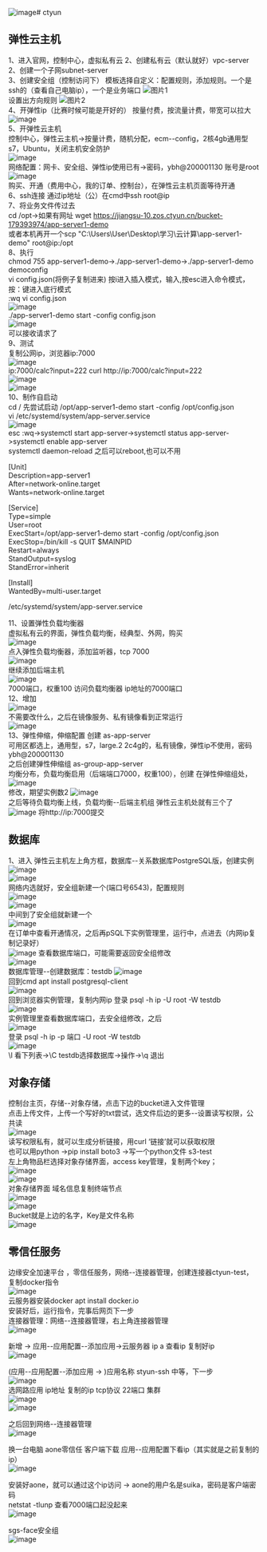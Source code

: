 ![image](https://github.com/user-attachments/assets/9739148e-2fd9-4e97-94a6-8329ac006652)# ctyun  
## 弹性云主机
1、进入官网，控制中心，虚拟私有云
2、创建私有云（默认就好）vpc-server   2、创建一个子网subnet-server  
3、创建安全组（控制访问下） 
模板选择自定义：配置规则，添加规则。一个是ssh的（查看自己电脑ip），一个是业务端口
![图片1](https://github.com/user-attachments/assets/13a002c9-5c01-49fc-9eb8-12475c4d0667)  
设置出方向规则
![图片2](https://github.com/user-attachments/assets/e127b863-8f8d-40ff-994a-2fa1f76d0ed6)  
4、开弹性ip（比赛时候可能是开好的）  按量付费，按流量计费，带宽可以拉大  
![image](https://github.com/user-attachments/assets/4bbd9b7b-1e00-447f-931b-912eb8ddb763)  
5、开弹性云主机  
控制中心，弹性云主机->按量计费，随机分配，ecm--config，2核4gb通用型s7，Ubuntu，关闭主机安全防护  
![image](https://github.com/user-attachments/assets/b72073b6-a5af-4608-b507-295984dfae02)  
网络配置：网卡、安全组、弹性ip使用已有->密码，ybh@200001130  账号是root  
![image](https://github.com/user-attachments/assets/17bbbc53-e3b3-437e-be60-1b731297f07b)  
购买、开通（费用中心，我的订单、控制台），在弹性云主机页面等待开通  
6、ssh连接   通过ip地址（公）在cmd中ssh root@ip  
7、将业务文件传过去  
cd /opt->如果有网址  wget https://jiangsu-10.zos.ctyun.cn/bucket-179393974/app-server1-demo  
或者本机再开一个scp "C:\Users\User\Desktop\学习\云计算\app-server1-demo" root@ip:/opt  
8、执行  
chmod 755 app-server1-demo->./app-server1-demo->./app-server1-demo democonfig  
vi config.json(将例子复制进来)  按i进入插入模式，输入,按esc进入命令模式，按：键进入底行模式  
:wq     vi config.json  
![image](https://github.com/user-attachments/assets/7d2bc525-e252-4df6-a4f8-7aee723da7d2)  
./app-server1-demo start -config config.json  
![image](https://github.com/user-attachments/assets/a308be1f-9258-4692-ba3d-d07103bd3da5)    
可以接收请求了  
9、测试  
复制公网ip，浏览器ip:7000  
![image](https://github.com/user-attachments/assets/ec4ce1aa-5477-4443-9638-7b26e5886c1b)  
ip:7000/calc?input=222    curl http://ip:7000/calc?input=222  
![image](https://github.com/user-attachments/assets/d0121bed-928e-41a6-bd74-3c01f7fa5a0a)   
![image](https://github.com/user-attachments/assets/c5e34220-e606-453b-9738-7316398447e9)  
10、制作自启动  
cd /      先尝试启动 /opt/app-server1-demo start -config /opt/config.json  
vi /etc/systemd/system/app-server.service  
![image](https://github.com/user-attachments/assets/4dead811-03ce-40be-9037-c1a467e64f07)  
esc  :wq->systemctl start app-server->systemctl status app-server->systemctl enable app-server  
systemctl daemon-reload 之后可以reboot,也可以不用  
  
[Unit]  
Description=app-server1  
After=network-online.target  
Wants=network-online.target  

[Service]  
Type=simple  
User=root  
ExecStart=/opt/app-server1-demo start -config /opt/config.json  
ExecStop=/bin/kill -s QUIT $MAINPID  
Restart=always  
StandOutput=syslog  
StandError=inherit  

[Install]  
WantedBy=multi-user.target  

/etc/systemd/system/app-server.service  
  


11、设置弹性负载均衡器  
虚拟私有云的界面，弹性负载均衡，经典型、外网，购买  
![image](https://github.com/user-attachments/assets/281bd286-8aed-458e-bb6c-38e7dd8c8926)  
点入弹性负载均衡器，添加监听器，tcp 7000  
![image](https://github.com/user-attachments/assets/ee248672-2d6f-4071-b050-36652bb812aa)  
继续添加后端主机  
![image](https://github.com/user-attachments/assets/55e375da-3ceb-40f4-934b-a96bc040c33a)  
7000端口，权重100  访问负载均衡器 ip地址的7000端口  
12、增加  
![image](https://github.com/user-attachments/assets/76109fed-7010-434b-87cb-fe7d0d95b847)  
不需要改什么，之后在镜像服务、私有镜像看到正常运行  
![image](https://github.com/user-attachments/assets/10602a46-5ef2-4154-aa77-125a5604462b)  
13、弹性伸缩，伸缩配置  创建 as-app-server  
可用区都选上，通用型，s7，large.2  2c4g的，私有镜像，弹性ip不使用，密码ybh@200001130  
之后创建弹性伸缩组 as-group-app-server  
均衡分布，负载均衡启用（后端端口7000，权重100），创建  在弹性伸缩组处，  
![image](https://github.com/user-attachments/assets/d8ec77ad-ac71-4208-b6c9-bce653928b7b)  
修改，期望实例数2
![image](https://github.com/user-attachments/assets/729c5517-9d81-412f-878e-f21e5b91b2e0)  
之后等待负载均衡上线，负载均衡--后端主机组  弹性云主机处就有三个了  
![image](https://github.com/user-attachments/assets/8c176d15-aa9e-41e6-9bf1-bf581e568385)
将http://ip:7000提交


## 数据库  
1、进入  弹性云主机左上角方框，数据库--关系数据库PostgreSQL版，创建实例  
![image](https://github.com/user-attachments/assets/9415cd62-8372-4a5c-943f-8885b7de2404)  
![image](https://github.com/user-attachments/assets/5d4b4c36-e832-45df-bd18-2acf760f559c)  
网络内选就好，安全组新建一个(端口号6543)，配置规则  
![image](https://github.com/user-attachments/assets/7a8f9755-1fdf-4ebe-9cea-24be1237a72d)  
![image](https://github.com/user-attachments/assets/a54af002-c84a-4357-8138-ffb6ef326ffa)   
中间到了安全组就新建一个  
![image](https://github.com/user-attachments/assets/1ee11a14-fc55-42e2-ae87-1d5f9db20196)  
在订单中查看开通情况，之后再pSQL下实例管理里，运行中，点进去（内网ip复制记录好）  
![image](https://github.com/user-attachments/assets/ddc57d51-bcd9-4c73-a9f8-fa05c00aef0c) 
查看数据库端口，可能需要返回安全组修改  
![image](https://github.com/user-attachments/assets/b7a0e4b2-ab24-4b39-b150-d1e002725672)  
数据库管理--创建数据库：testdb 
![image](https://github.com/user-attachments/assets/91a359f8-378f-480c-8d8a-9e83a700026c)  
回到cmd    apt install postgresql-client  
![image](https://github.com/user-attachments/assets/6322f7e0-accc-4088-86d0-bbe8b6f9b802)  
回到浏览器实例管理，复制内网ip  登录 psql -h ip -U root -W testdb  
![image](https://github.com/user-attachments/assets/6ee75044-2306-4934-9ffe-1af9f3b1621a)  
实例管理里查看数据库端口，去安全组修改，之后  
![image](https://github.com/user-attachments/assets/9e2a1799-10c9-48a1-8d24-f0e6eaa11819)  
登录 psql -h ip -p 端口 -U root -W testdb  
![image](https://github.com/user-attachments/assets/90f0be23-9153-4f6a-9bc2-66be98e76e64)  
\l 看下列表->\C testdb选择数据库->操作->\q 退出  



## 对象存储
控制台主页，存储--对象存储，点击下边的bucket进入文件管理  
点击上传文件，上传一个写好的txt尝试，选文件后边的更多--设置读写权限，公共读  
![image](https://github.com/user-attachments/assets/23fae5c9-f3ac-425c-bb07-8ee4db29ac2a)  
读写权限私有，就可以生成分析链接，用curl ‘链接’就可以获取权限  
也可以用python  ->pip install boto3  ->写一个python文件 s3-test  
左上角物品栏选择对象存储界面，access key管理，复制两个key；   
![image](https://github.com/user-attachments/assets/43ab8cb9-3063-4a33-b0c3-fa250469297e)  
![image](https://github.com/user-attachments/assets/7f4d749e-d8f0-4de2-be6a-36b5a61a01f2)  
对象存储界面 域名信息复制终端节点  
![image](https://github.com/user-attachments/assets/4861ef33-c7a7-4fa1-a6ea-32d771f02ae8)  
![image](https://github.com/user-attachments/assets/4c0a3206-ddb0-4898-acc5-ba2f0bd0ea66)  
Bucket就是上边的名字，Key是文件名称  
![image](https://github.com/user-attachments/assets/c86d4f92-8554-4a52-9f8a-bf576bc1d1f1)  


## 零信任服务  
边缘安全加速平台 ，零信任服务，网络--连接器管理，创建连接器ctyun-test，复制docker指令  
![image](https://github.com/user-attachments/assets/4ac012f6-1989-400b-b599-8c79be9dc3d6)  
云服务器安装docker   apt install docker.io  
安装好后，运行指令，完事后网页下一步  
连接器管理：网络--连接器管理，右上角连接器管理  
![image](https://github.com/user-attachments/assets/1fe747bc-8302-4d1b-9c16-9fe3b9174dcf)  
 
新增 -> 应用--应用配置--添加应用->云服务器 ip a  查看ip 复制好ip  
![image](https://github.com/user-attachments/assets/63f193a5-5d63-4cb1-b6e7-4a1629483e82)  

(应用--应用配置--添加应用 ->  )应用名称 styun-ssh   中等，下一步  
![image](https://github.com/user-attachments/assets/ec40c1fc-a510-43c9-b6c5-22a44ac20c0d)  
选网路应用  ip地址 复制的ip  tcp协议  22端口 集群  
![image](https://github.com/user-attachments/assets/cf71c277-09a2-4848-9b31-076414bde4c8)  
![image](https://github.com/user-attachments/assets/cd7d6133-c6e7-43d0-b836-a5a7b39ddcfc)  

之后回到网络--连接器管理    
![image](https://github.com/user-attachments/assets/04d07fe2-c023-4645-9f3f-97eb987a100c)  

换一台电脑 aone零信任 客户端下载   应用--应用配置下看ip（其实就是之前复制的ip）  
![image](https://github.com/user-attachments/assets/1c6ce976-5ae8-458c-b1bf-5c58b0c295a6)  

安装好aone，就可以通过这个ip访问 ->  aone的用户名是suika，密码是客户端密码  
netstat -tlunp 查看7000端口起没起来   
![image](https://github.com/user-attachments/assets/4dec18f8-6feb-46c9-a49e-6ca2ca8810a4)  

sgs-face安全组  
![image](https://github.com/user-attachments/assets/3a993195-19ea-45eb-912e-371f8d2c8d98)  






















